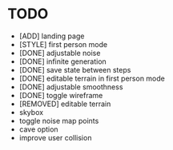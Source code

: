 # TODO

- [ADD] landing page
- [STYLE] first person mode
- [DONE] adjustable noise
- [DONE] infinite generation
- [DONE] save state between steps
- [DONE] editable terrain in first person mode
- [DONE] adjustable smoothness
- [DONE] toggle wireframe
- [REMOVED] editable terrain
- skybox
- toggle noise map points
- cave option
- improve user collision
